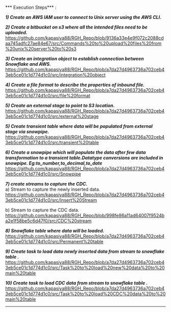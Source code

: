 *** Execution Steps*** :

***1) Create an AWS IAM user to connect to Unix server using the AWS CLI.***

***2) Create a bitbucket on s3 where all the intended files need to be uploaded.***
           https://github.com/kapasiya88/RGH_Repo/blob/9136a33e4e9f072c2088cdaa745adfc27ae84e67/src/Commands%20to%20upload%20files%20from%20unix%20server%20to%20s3
  
  ***3) Create an integration object to establish connection between Snowflake and AWS.***
              https://github.com/kapasiya88/RGH_Repo/blob/a7da27d4963736a702ceb43eb5ce01c1d774d1c0/src/integration%20object
  
  ***4) Create a file format to describe the properties of inbound file.***
              https://github.com/kapasiya88/RGH_Repo/blob/a7da27d4963736a702ceb43eb5ce01c1d774d1c0/src/file%20format
  
  ***5) Create an external stage to point to S3 location.***   
          https://github.com/kapasiya88/RGH_Repo/blob/a7da27d4963736a702ceb43eb5ce01c1d774d1c0/src/external%20stage
  
  ***5) Create transient table where data will be populated from external stage via snowpipe.***  
        https://github.com/kapasiya88/RGH_Repo/blob/a7da27d4963736a702ceb43eb5ce01c1d774d1c0/src/transient%20table
  
  ***6) Create a snowpipe which will populate the data after few data transformation to a transient table.Datatype conversions are included in snowpipe.
          Eg:to_number,to_decimal,to_date***  
          https://github.com/kapasiya88/RGH_Repo/blob/a7da27d4963736a702ceb43eb5ce01c1d774d1c0/src/Snowpipe
  
  ***7) create streams to capture the CDC.***                                                                                                                            
    a) Stream to capture the newly inserted data.                                                                                                              
          https://github.com/kapasiya88/RGH_Repo/blob/a7da27d4963736a702ceb43eb5ce01c1d774d1c0/src/Insert%20Stream
          
          
  b) Stream to capture the CDC data.
         https://github.com/kapasiya88/RGH_Repo/blob/998fe86a11ad64007f9524ba2e1f58be5c6d47f0/src/CDC%20stream
  
  ***8) Snowflake table where data will be loaded.***
           https://github.com/kapasiya88/RGH_Repo/blob/a7da27d4963736a702ceb43eb5ce01c1d774d1c0/src/Permanent%20table
  
  ***9) Create task to load data newly inserted data from stream to snowflake table .***
           https://github.com/kapasiya88/RGH_Repo/blob/a7da27d4963736a702ceb43eb5ce01c1d774d1c0/src/Task%20to%20load%20new%20data%20to%20main%20table
  
  ***10) Create task to load CDC data from stream to snowflake table .***
         https://github.com/kapasiya88/RGH_Repo/blob/a7da27d4963736a702ceb43eb5ce01c1d774d1c0/src/Task%20to%20load%20CDC%20data%20to%20main%20table


-------------------------------------------------------------------------------------------------------


